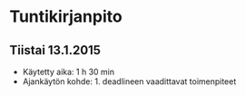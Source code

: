 # Tuntikirjanpito

## Tiistai 13.1.2015
- Käytetty aika: 1 h 30 min
- Ajankäytön kohde: 1. deadlineen vaadittavat toimenpiteet

